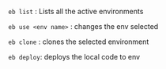 `eb list` : Lists all the active environments

`eb use <env name>` : changes the env selected

`eb clone` : clones the selected environment

`eb deploy`: deploys the local code to env
		